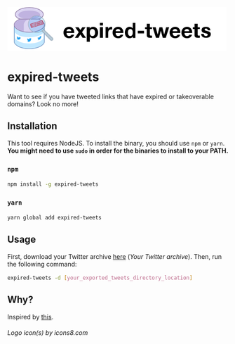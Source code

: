 ![expired-tweets](expired-tweets.png)

# expired-tweets

Want to see if you have tweeted links that have expired or takeoverable domains? Look no more!

## Installation

This tool requires NodeJS. To install the binary, you should use `npm` or `yarn`. **You might need to use `sudo` in order for the binaries to install to your PATH.**

### `npm`

```sh
npm install -g expired-tweets
```

### `yarn`

```sh
yarn global add expired-tweets
```

## Usage

First, download your Twitter archive [here](https://twitter.com/settings/account#tweet_export) (_Your Twitter archive_). Then, run the following command:

```sh
expired-tweets -d [your_exported_tweets_directory_location]
```

## Why?

Inspired by [this](https://twitter.com/securinti/status/823640079067287552).

###### Logo icon(s) by icons8.com
